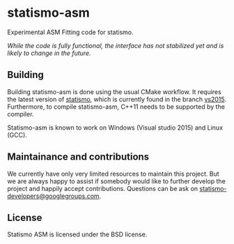 # statismo-asm

Experimental ASM Fitting code for statismo. 

*While the code is fully functional, the interface has not stabilized yet and is likely to change in the future.*



 ## Building
 
 Building statismo-asm is done using the usual CMake workflow.
 It requires the latest version of [statismo](https:/github.com/statismo/statismo), which is currently found in the branch [vs2015](https://github.com/statismo/statismo/tree/vs2015).
 Furthermore, to compile statismo-asm, C++11 needs to be supported by the compiler. 
 
 
Statismo-asm is known to work on Windows (Visual studio 2015) and Linux (GCC).

 
 ## Maintainance and contributions
 
 We currently have only very limited resources to maintain this project. But we are always happy to assist if somebody would like to further develop the project and happily accept contributions. 
 Questions can be ask on statismo-developers@googlegroups.com.
 
 
 ## License
 
 Statismo ASM is licensed under the BSD license.
 
